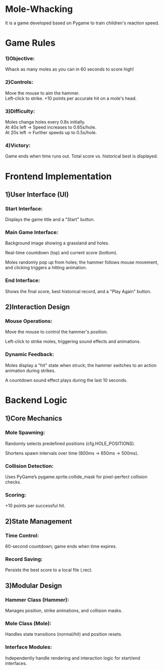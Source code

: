 # Mole-Whacking
It is a game developed based on Pygame to train children's reaction speed.
# Game Rules
### 1)Objective: 
 Whack as many moles as you can in 60 seconds to score high!
### 2)Controls:
 Move the mouse to aim the hammer.                                                                                                                                               
 Left-click to strike. +10 points per accurate hit on a mole's head.
### 3)Difficulty:
 Moles change holes every 0.8s initially.                                                                                                                                        
 At 40s left → Speed increases to 0.65s/hole.                                                                                                                                    
 At 20s left → Further speeds up to 0.5s/hole.                                                                                                                                  
### 4)Victory:
 Game ends when time runs out. Total score vs. historical best is displayed.

# Frontend Implementation
## 1)User Interface (UI)

###  Start Interface: 

Displays the game title and a "Start" button.

###  Main Game Interface:

Background image showing a grassland and holes.

Real-time countdown (top) and current score (bottom).

Moles randomly pop up from holes; the hammer follows mouse movement, and clicking triggers a hitting animation.

###  End Interface: 

Shows the final score, best historical record, and a "Play Again" button.

## 2)Interaction Design

###  Mouse Operations:

Move the mouse to control the hammer's position.

Left-click to strike moles, triggering sound effects and animations.

###  Dynamic Feedback:

Moles display a "hit" state when struck; the hammer switches to an action animation during strikes.

A countdown sound effect plays during the last 10 seconds.

# Backend Logic

## 1)Core Mechanics

###  Mole Spawning:

Randomly selects predefined positions (cfg.HOLE_POSITIONS).

Shortens spawn intervals over time (800ms → 650ms → 500ms).

###  Collision Detection:

Uses PyGame’s pygame.sprite.collide_mask for pixel-perfect collision checks.

###  Scoring: 

+10 points per successful hit.

## 2)State Management

###  Time Control: 

60-second countdown; game ends when time expires.

###  Record Saving: 

Persists the best score to a local file (.rec).

## 3)Modular Design

###  Hammer Class (Hammer): 

Manages position, strike animations, and collision masks.

###  Mole Class (Mole): 

Handles state transitions (normal/hit) and position resets.

###  Interface Modules: 

Independently handle rendering and interaction logic for start/end interfaces.

